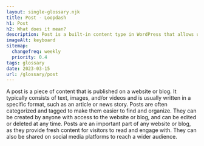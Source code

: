 ```yaml
--- 
layout: single-glossary.njk
title: Post - Loopdash
h1: Post
h2: What does it mean?
description: Post is a built-in content type in WordPress that allows users to create and publish articles, news, and other types of written content on their website.
imageAlt: keyboard
sitemap:
  changefreq: weekly
  priority: 0.4
tags: glossary
date: 2023-03-15
url: /glossary/post
---
```


A post is a piece of content that is published on a website or blog. It typically consists of text, images, and/or videos and is usually written in a specific format, such as an article or news story. Posts are often categorized and tagged to make them easier to find and organize. They can be created by anyone with access to the website or blog, and can be edited or deleted at any time. Posts are an important part of any website or blog, as they provide fresh content for visitors to read and engage with. They can also be shared on social media platforms to reach a wider audience.
